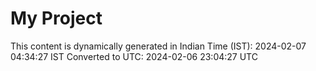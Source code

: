 # My Project

This content is dynamically generated in Indian Time (IST): 2024-02-07 04:34:27 IST
Converted to UTC: 2024-02-06 23:04:27 UTC
